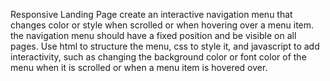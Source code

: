 Responsive Landing Page
create an interactive navigation menu that changes color or style when scrolled or when hovering over a menu item. the navigation menu should have a fixed position and be visible on all pages. 
Use html to structure the menu, css to style it, and javascript to add interactivity, such as changing the background color or font color of the menu when it is scrolled or when a menu item is hovered over.
